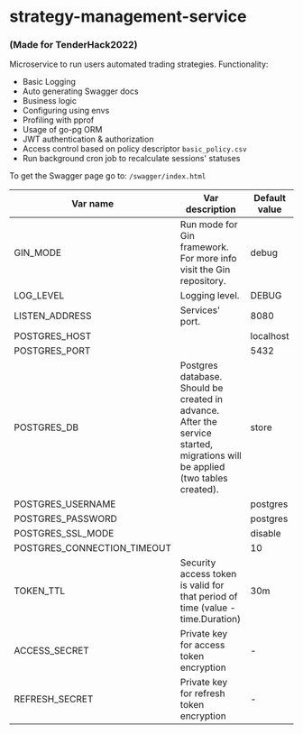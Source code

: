 # strategy-management-service
### (Made for TenderHack2022)

Microservice to run users automated trading strategies.
Functionality:
- Basic Logging
- Auto generating Swagger docs
- Business logic
- Configuring using envs
- Profiling with pprof
- Usage of go-pg ORM
- JWT authentication & authorization
- Access control based on policy descriptor `basic_policy.csv`
- Run background cron job to recalculate sessions' statuses

To get the Swagger page go to: `/swagger/index.html`

| Var name                    | Var description                                                                                                              | Default value |
|-----------------------------|------------------------------------------------------------------------------------------------------------------------------|---------------|
| GIN_MODE                    | Run mode for Gin framework. For more info visit the Gin repository.                                                          | debug         |
| LOG_LEVEL                   | Logging level.                                                                                                               | DEBUG         |
| LISTEN_ADDRESS              | Services' port.                                                                                                              | 8080          |
| POSTGRES_HOST               |                                                                                                                              | localhost     |
| POSTGRES_PORT               |                                                                                                                              | 5432          |
| POSTGRES_DB                 | Postgres database. Should be created in advance. After the service started, migrations will be applied (two tables created). | store         |
| POSTGRES_USERNAME           |                                                                                                                              | postgres      |
| POSTGRES_PASSWORD           |                                                                                                                              | postgres      |
| POSTGRES_SSL_MODE           |                                                                                                                              | disable       |
| POSTGRES_CONNECTION_TIMEOUT |                                                                                                                              | 10            |
| TOKEN_TTL                   | Security access token is valid for that period of time (value - time.Duration)                                               | 30m           |
| ACCESS_SECRET               | Private key for access token encryption                                                                                      | -             |
| REFRESH_SECRET              | Private key for refresh token encryption                                                                                     | -             |
